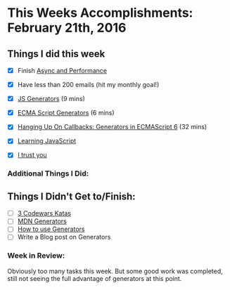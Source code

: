 # This Weeks Accomplishments: February 21th, 2016

## Things I did this week
- [x] Finish [Async and Performance](https://github.com/getify/You-Dont-Know-JS/blob/master/async%20%26%20performance/README.md)
- [x] Have less than 200 emails (hit my monthly goal!)
- [x] [JS Generators](https://www.youtube.com/watch?v=Zk_rX2n3Ml8) (9 mins)
- [x] [ECMA Script Generators](https://egghead.io/lessons/ecmascript-6-generators) (6 mins)
- [x] [Hanging Up On Callbacks: Generators in ECMAScript 6](https://www.youtube.com/watch?v=s-BwEk-Y4kg) (32 mins)
- [x] [Learning JavaScript](http://mafintosh.com/learning-javascript.html)
- [x] [I trust you](https://medium.com/@sicross/i-trust-you-3ea865a30538#.jmu7h5ljb)


### Additional Things I Did:


## Things I Didn't Get to/Finish:
- [ ] [3 Codewars Katas](http://www.codewars.com/)
- [ ] [MDN Generators](https://developer.mozilla.org/en-US/docs/Web/JavaScript/Reference/Statements/function*)
- [ ] [How to use Generators](https://strongloop.com/strongblog/how-to-generators-node-js-yield-use-cases/)
- [ ] Write a Blog post on Generators

### Week in Review:
Obviously too many tasks this week. But some good work was completed, still not seeing the full advantage
of generators at this point.
